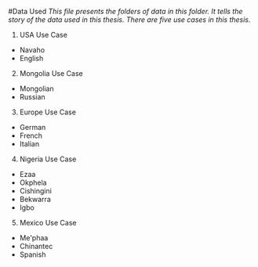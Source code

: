 #Data Used
_This file presents the folders of data in this folder. It tells the story of the data used in this thesis. There are five use cases in this thesis._

1. USA Use Case
 * Navaho
 * English
2. Mongolia Use Case
 * Mongolian
 * Russian
3. Europe Use Case
 * German
 * French
 * Italian
4. Nigeria Use Case
 * Ezaa
 * Okphela
 * Cishingini
 * Bekwarra
 * Igbo
5. Mexico Use Case
 * Me'phaa
 * Chinantec
 * Spanish	
